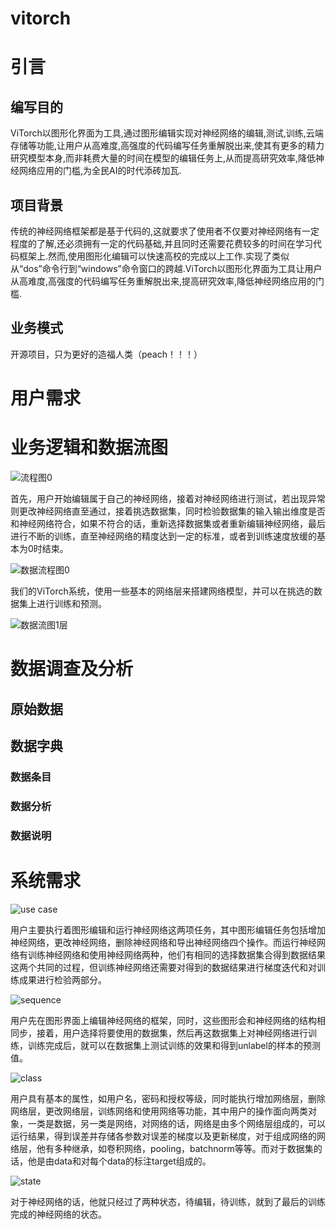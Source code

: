 vitorch
==============




# 引言

## 编写目的

ViTorch以图形化界面为工具,通过图形编辑实现对神经网络的编辑,测试,训练,云端存储等功能,让用户从高难度,高强度的代码编写任务重解脱出来,使其有更多的精力研究模型本身,而非耗费大量的时间在模型的编辑任务上,从而提高研究效率,降低神经网络应用的门槛,为全民AI的时代添砖加瓦.

## 项目背景

传统的神经网络框架都是基于代码的,这就要求了使用者不仅要对神经网络有一定程度的了解,还必须拥有一定的代码基础,并且同时还需要花费较多的时间在学习代码框架上.然而,使用图形化编辑可以快速高校的完成以上工作.实现了类似从“dos”命令行到“windows”命令窗口的跨越.ViTorch以图形化界面为工具让用户从高难度,高强度的代码编写任务重解脱出来,提高研究效率,降低神经网络应用的门槛.

## 业务模式

开源项目，只为更好的造福人类（peach！！！）

# 用户需求

# 业务逻辑和数据流图

![流程图0](%E6%B5%81%E7%A8%8B%E5%9B%BE0.png)

首先，用户开始编辑属于自己的神经网络，接着对神经网络进行测试，若出现异常则更改神经网络直至通过，接着挑选数据集，同时检验数据集的输入输出维度是否和神经网络符合，如果不符合的话，重新选择数据集或者重新编辑神经网络，最后进行不断的训练，直至神经网络的精度达到一定的标准，或者到训练速度放缓的基本为0时结束。

![数据流程图0](%E6%95%B0%E6%8D%AE%E6%B5%81%E7%A8%8B%E5%9B%BE0.png)

我们的ViTorch系统，使用一些基本的网络层来搭建网络模型，并可以在挑选的数据集上进行训练和预测。    



![数据流图1层](%E6%95%B0%E6%8D%AE%E6%B5%81%E5%9B%BE1%E5%B1%82.png)

# 数据调查及分析

## 原始数据

## 数据字典

### 数据条目

### 数据分析

### 数据说明

# 系统需求

![use case](use%20case.png)

用户主要执行着图形编辑和运行神经网络这两项任务，其中图形编辑任务包括增加神经网络，更改神经网络，删除神经网络和导出神经网络四个操作。而运行神经网络有训练神经网络和使用神经网络两种，他们有相同的选择数据集合得到数据结果这两个共同的过程，但训练神经网络还需要对得到的数据结果进行梯度迭代和对训练成果进行检验两部分。

![sequence](sequence.png)

用户先在图形界面上编辑神经网络的框架，同时，这些图形会和神经网络的结构相同步，接着，用户选择将要使用的数据集，然后再这数据集上对神经网络进行训练，训练完成后，就可以在数据集上测试训练的效果和得到unlabel的样本的预测值。

![class](class.png)

 用户具有基本的属性，如用户名，密码和授权等级，同时能执行增加网络层，删除网络层，更改网络层，训练网络和使用网络等功能，其中用户的操作面向两类对象，一类是数据，另一类是网络，对网络的话，网络是由多个网络层组成的，可以运行结果，得到误差并存储各参数对误差的梯度以及更新梯度，对于组成网络的网络层，他有多种继承，如卷积网络，pooling，batchnorm等等。而对于数据集的话，他是由data和对每个data的标注target组成的。

![state](state.png)

对于神经网络的话，他就只经过了两种状态，待编辑，待训练，就到了最后的训练完成的神经网络的状态。

